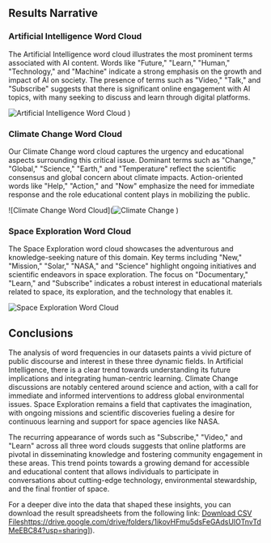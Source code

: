 ## Results Narrative

### Artificial Intelligence Word Cloud
The Artificial Intelligence word cloud illustrates the most prominent terms associated with AI content. Words like "Future," "Learn," "Human," "Technology," and "Machine" indicate a strong emphasis on the growth and impact of AI on society. The presence of terms such as "Video," "Talk," and "Subscribe" suggests that there is significant online engagement with AI topics, with many seeking to discuss and learn through digital platforms.

![Artificial Intelligence Word Cloud](https://github.com/joeyeo7/Lab-2/assets/97326768/b0c8dbec-2472-4366-9758-af190cbf99c8)
)

### Climate Change Word Cloud
Our Climate Change word cloud captures the urgency and educational aspects surrounding this critical issue. Dominant terms such as "Change," "Global," "Science," "Earth," and "Temperature" reflect the scientific consensus and global concern about climate impacts. Action-oriented words like "Help," "Action," and "Now" emphasize the need for immediate response and the role educational content plays in mobilizing the public.

![Climate Change Word Cloud](![Climate Change](https://github.com/joeyeo7/Lab-2/assets/97326768/d24cd370-0127-4eda-9106-35293f6cb407)
)

### Space Exploration Word Cloud
The Space Exploration word cloud showcases the adventurous and knowledge-seeking nature of this domain. Key terms including "New," "Mission," "Solar," "NASA," and "Science" highlight ongoing initiatives and scientific endeavors in space exploration. The focus on "Documentary," "Learn," and "Subscribe" indicates a robust interest in educational materials related to space, its exploration, and the technology that enables it.

![Space Exploration Word Cloud](https://github.com/joeyeo7/Lab-2/assets/97326768/01112905-ca61-4c5a-a296-781a306830a7)


## Conclusions
The analysis of word frequencies in our datasets paints a vivid picture of public discourse and interest in these three dynamic fields. In Artificial Intelligence, there is a clear trend towards understanding its future implications and integrating human-centric learning. Climate Change discussions are notably centered around science and action, with a call for immediate and informed interventions to address global environmental issues. Space Exploration remains a field that captivates the imagination, with ongoing missions and scientific discoveries fueling a desire for continuous learning and support for space agencies like NASA.

The recurring appearance of words such as "Subscribe," "Video," and "Learn" across all three word clouds suggests that online platforms are pivotal in disseminating knowledge and fostering community engagement in these areas. This trend points towards a growing demand for accessible and educational content that allows individuals to participate in conversations about cutting-edge technology, environmental stewardship, and the final frontier of space.

For a deeper dive into the data that shaped these insights, you can download the result spreadsheets from the following link: [Download CSV Files]([https://drive.google.com/drive/folders/1ikovHFmu5dsFeGAdsUIOTnvTdMeEBC84?usp=sharing)https://drive.google.com/drive/folders/1ikovHFmu5dsFeGAdsUIOTnvTdMeEBC84?usp=sharing]).
